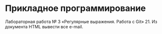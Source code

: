 # Прикладное программирование
Лабораторная работа № 3 «Регулярные выражения. Работа с Git»
21. Из документа HTML вывести все e-mail.
